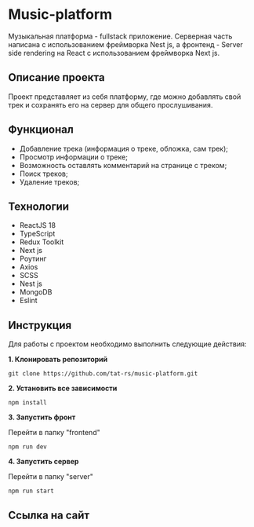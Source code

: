 # Music-platform

Музыкальная платформа - fullstack приложение. Серверная часть написана с использованием фреймворка Nest js, а фронтенд - Server side rendering на React с использованием фреймворка Next js.

## Описание проекта

Проект представляет из себя платформу, где можно добавлять свой трек и сохранять его на сервер для общего прослушивания.

## Функционал  
* Добавление трека (информация о треке, обложка, сам трек);
* Просмотр информации о треке;
* Возможность оставлять комментарий на странице с треком;
* Поиск треков;
* Удаление треков;

## Технологии
* ReactJS 18
* TypeScript
* Redux Toolkit
* Next js
* Роутинг
* Axios
* SCSS
* Nest js
* MongoDB
* Eslint

## Инструкция

Для работы с проектом необходимо выполнить следующие действия:

__1. Клонировать репозиторий__

`git clone https://github.com/tat-rs/music-platform.git`

__2. Установить все зависимости__

`npm install`

__3. Запустить фронт__

Перейти в папку "frontend"

`npm run dev`

__4. Запустить сервер__

Перейти в папку "server"

`npm run start`

## Ссылка на сайт

